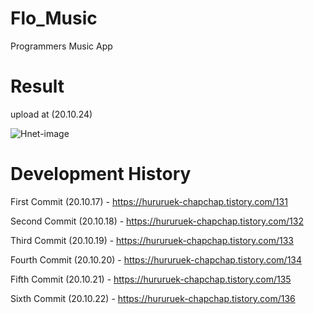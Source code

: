 # Flo_Music
 Programmers Music App
 
# Result

upload at (20.10.24)

![Hnet-image](https://user-images.githubusercontent.com/57618897/97067566-7510b000-15f9-11eb-995a-1938da7e2a3a.gif)


# Development History

First Commit (20.10.17) - https://hururuek-chapchap.tistory.com/131


Second Commit (20.10.18) - https://hururuek-chapchap.tistory.com/132


Third Commit (20.10.19) - https://hururuek-chapchap.tistory.com/133


Fourth Commit (20.10.20) - https://hururuek-chapchap.tistory.com/134


Fifth Commit (20.10.21) - https://hururuek-chapchap.tistory.com/135


Sixth Commit (20.10.22) - https://hururuek-chapchap.tistory.com/136



